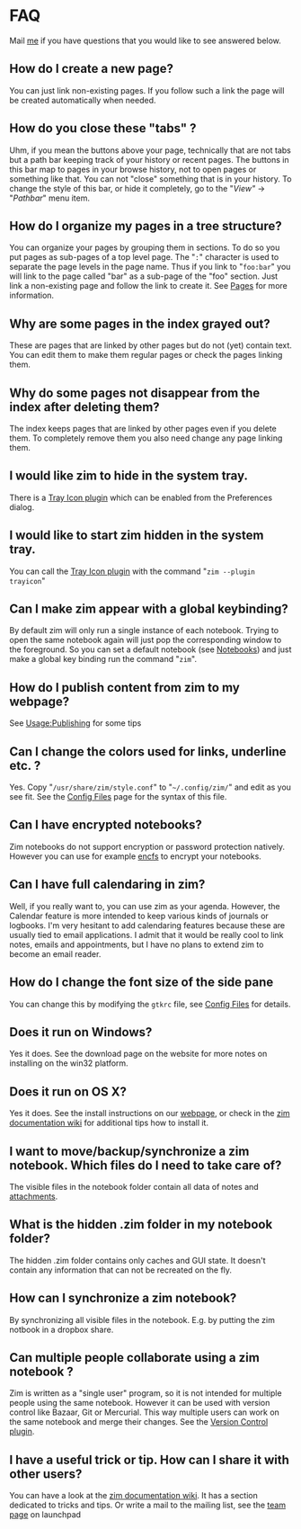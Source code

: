 # FAQ
Mail [me](mailto:jaap.karssenberg@gmail.com) if you have questions that you would like to see answered below.

How do I create a new page?
---------------------------
You can just link non-existing pages. If you follow such a link the page will be created automatically when needed.

How do you close these "tabs" ?
-------------------------------
Uhm, if you mean the buttons above your page, technically that are not tabs but a path bar keeping track of your history or recent pages. The buttons in this bar map to pages in your browse history, not to open pages or something like that. You can not "close" something that is in your history. To change the style of this bar, or hide it completely, go to the "*View"* -> "*Pathbar*" menu item.

How do I organize my pages in a tree structure?
-----------------------------------------------
You can organize your pages by grouping them in sections. To do so you put pages as sub-pages of a top level page. The "``:``" character is used to separate the page levels in the page name. Thus if you link to "``foo:bar``" you will link to the page called "bar" as a sub-page of the "foo" section. Just link a non-existing page and follow the link to create it. See [Pages](./Help/Pages.markdown) for more information.

Why are some pages in the index grayed out?
-------------------------------------------
These are pages that are linked by other pages but do not (yet) contain text. You can edit them to make them regular pages or check the pages linking them.

Why do some pages not disappear from the index after deleting them?
-------------------------------------------------------------------
The index keeps pages that are linked by other pages even if you delete them. To completely remove them you also need change any page linking them.

I would like zim to hide in the system tray.
--------------------------------------------
There is a [Tray Icon plugin](./Plugins/Tray_Icon.markdown) which can be enabled from the Preferences dialog.

I would like to start zim hidden in the system tray.
----------------------------------------------------
You can call the [Tray Icon plugin](./Plugins/Tray_Icon.markdown) with the command "``zim --plugin trayicon``"

Can I make zim appear with a global keybinding?
-----------------------------------------------
By default zim will  only run a single instance of each notebook. Trying to open the same notebook again will just pop the corresponding window to the foreground. So you can set a default notebook (see [Notebooks](./Help/Notebooks.markdown)) and just make a global key binding run the command "``zim``". 

How do I publish content from zim to my webpage?
------------------------------------------------
See [Usage:Publishing](./Usage/Publishing.markdown) for some tips

Can I change the colors used for links, underline etc. ?
--------------------------------------------------------
Yes. Copy "``/usr/share/zim/style.conf``" to "``~/.config/zim/``" and edit as you see fit. See the [Config Files](./Help/Config_Files.markdown) page for the syntax of this file.

Can I have encrypted notebooks?
-------------------------------
Zim notebooks do not support encryption or password protection natively. However you can use for example [encfs](http://www.arg0.net/encfs) to encrypt your notebooks.

Can I have full calendaring in zim?
-----------------------------------
Well, if you really want to, you can use zim as your agenda. However, the Calendar feature is more intended to keep various kinds of journals or logbooks. I'm very hesitant to add calendaring features because these are usually tied to email applications. I admit that it would be really cool to link notes, emails and appointments, but I have no plans to extend zim to become an email reader.

How do I change the font size of the side pane
----------------------------------------------
You can change this by modifying the ``gtkrc`` file, see [Config Files](./Help/Config_Files.markdown) for details.

Does it run on Windows?
-----------------------
Yes it does. See the download page on the website for more notes on installing on the win32 platform.

Does it run on OS X?
--------------------
Yes it does. See the install instructions on our [webpage](http://zim-wiki.org/install.html), or check in the [zim documentation wiki](http://www.zim-wiki.org/wiki/) for additional tips how to install it.

I want to move/backup/synchronize a zim notebook. Which files do I need to take care of?
----------------------------------------------------------------------------------------
The visible files in the notebook folder contain all data of notes and [attachments](./Help/Attachments.markdown).

What is the hidden .zim folder in my notebook folder?
-----------------------------------------------------
The hidden .zim folder contains only caches and GUI state. It doesn't contain any information that can not be recreated on the fly.

How can I synchronize a zim notebook?
-------------------------------------
By synchronizing all visible files in the notebook. E.g. by putting the zim notbook in a dropbox share.

Can multiple people collaborate using a zim notebook ?
------------------------------------------------------
Zim is written as a "single user" program, so it is not intended for multiple people using the same notebook. However it can be used with version control like Bazaar, Git or Mercurial. This way multiple users can work on the same notebook and merge their changes. See the [Version Control plugin](./Plugins/Version_Control.markdown).

I have a useful trick or tip. How can I share it with other users?
------------------------------------------------------------------
You can have a look at the [zim documentation wiki](http://www.zim-wiki.org/wiki/). It has a section dedicated to tricks and tips. Or write a mail to the mailing list, see the [team page](https://launchpad.net/~zim-wiki) on launchpad


